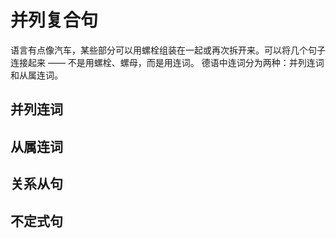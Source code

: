 # 并列复合句

语言有点像汽车，某些部分可以用螺栓组装在一起或再次拆开来。可以将几个句子连接起来 —— 不是用螺栓、螺母，而是用连词。
德语中连词分为两种：并列连词和从属连词。

## 并列连词

## 从属连词

## 关系从句

## 不定式句

